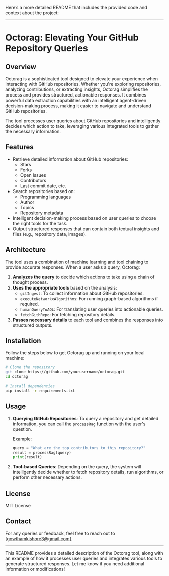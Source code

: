 Here’s a more detailed README that includes the provided code and context about the project:

---

# Octorag: Elevating Your GitHub Repository Queries

## Overview
Octorag is a sophisticated tool designed to elevate your experience when interacting with GitHub repositories. Whether you're exploring repositories, analyzing contributions, or extracting insights, Octorag simplifies the process and provides structured, actionable responses. It combines powerful data extraction capabilities with an intelligent agent-driven decision-making process, making it easier to navigate and understand GitHub repositories.

The tool processes user queries about GitHub repositories and intelligently decides which action to take, leveraging various integrated tools to gather the necessary information.

## Features
- Retrieve detailed information about GitHub repositories:
  - Stars
  - Forks
  - Open Issues
  - Contributors
  - Last commit date, etc.
- Search repositories based on:
  - Programming languages
  - Author
  - Topics
  - Repository metadata
- Intelligent decision-making process based on user queries to choose the right tools for the task.
- Output structured responses that can contain both textual insights and files (e.g., repository data, images).
  
## Architecture

The tool uses a combination of machine learning and tool chaining to provide accurate responses. When a user asks a query, Octorag:

1. **Analyzes the query** to decide which actions to take using a chain of thought process.
2. **Uses the appropriate tools** based on the analysis:
   - `gitIngest`: To collect information about GitHub repositories.
   - `executeNetworkxAlgorithms`: For running graph-based algorithms if required.
   - `humanQueryToAQL`: For translating user queries into actionable queries.
   - `fetchGithRepo`: For fetching repository details.
3. **Passes necessary details** to each tool and combines the responses into structured outputs.



## Installation

Follow the steps below to get Octorag up and running on your local machine:

```sh
# Clone the repository
git clone https://github.com/yourusername/octorag.git
cd octorag

# Install dependencies
pip install -r requirements.txt
```

## Usage

1. **Querying GitHub Repositories**: To query a repository and get detailed information, you can call the `processRag` function with the user's question.

   Example:
   ```python
   query = "What are the top contributors to this repository?"
   result = processRag(query)
   print(result)
   ```

2. **Tool-based Queries**: Depending on the query, the system will intelligently decide whether to fetch repository details, run algorithms, or perform other necessary actions.

## License
MIT License

## Contact
For any queries or feedback, feel free to reach out to [gowthamkishore3@gmail.com].

---

This README provides a detailed description of the Octorag tool, along with an example of how it processes user queries and integrates various tools to generate structured responses. Let me know if you need additional information or modifications!
